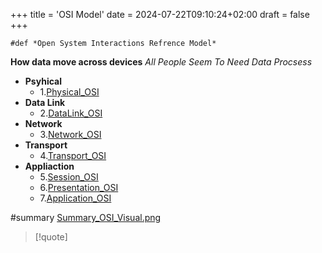 +++
title = 'OSI Model'
date = 2024-07-22T09:10:24+02:00
draft = false
+++

    #def *Open System Interactions Refrence Model*
**How data move across devices**
*All People Seem To Need Data Procsess*
- **Psyhical**
	- 1.[Physical_OSI](/obisdian_ntoes/notes_obsidian/ZPythonref/DjangoFramework/Network+/Ref_OSI/Physical_OSI.md)
- **Data Link**
	- 2.[DataLink_OSI](/obisdian_ntoes/notes_obsidian/ZPythonref/DjangoFramework/Network+/Ref_OSI/DataLink_OSI.md)
- **Network**
	- 3.[Network_OSI](/obisdian_ntoes/notes_obsidian/ZPythonref/DjangoFramework/Network+/Ref_OSI/Network_OSI.md)
- **Transport**
	- 4.[Transport_OSI](/obisdian_ntoes/notes_obsidian/ZPythonref/DjangoFramework/Network+/Ref_OSI/Transport_OSI.md)
- **Appliaction** 
	- 5.[Session_OSI](/obisdian_ntoes/notes_obsidian/ZPythonref/DjangoFramework/Network+/Ref_OSI/Session_OSI.md)
	- 6.[Presentation_OSI](/obisdian_ntoes/notes_obsidian/ZPythonref/DjangoFramework/Network+/Ref_OSI/Presentation_OSI.md)
	- 7.[Application_OSI](/obisdian_ntoes/notes_obsidian/ZPythonref/DjangoFramework/Network+/Ref_OSI/Application_OSI.md)

#summary [Summary_OSI_Visual.png](/static/Summary_OSI_Visual.png)
>[!quote] 